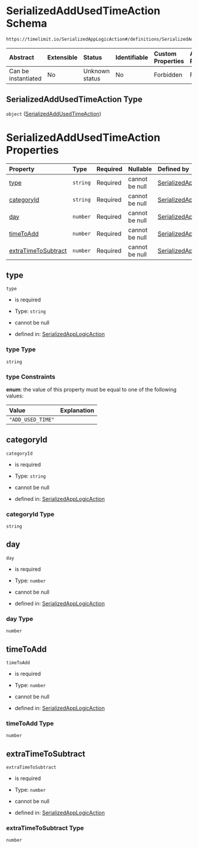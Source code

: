 # SerializedAddUsedTimeAction Schema

```txt
https://timelimit.io/SerializedAppLogicAction#/definitions/SerializedAddUsedTimeAction
```



| Abstract            | Extensible | Status         | Identifiable | Custom Properties | Additional Properties | Access Restrictions | Defined In                                                                                           |
| :------------------ | :--------- | :------------- | :----------- | :---------------- | :-------------------- | :------------------ | :--------------------------------------------------------------------------------------------------- |
| Can be instantiated | No         | Unknown status | No           | Forbidden         | Forbidden             | none                | [SerializedAppLogicAction.schema.json*](SerializedAppLogicAction.schema.json "open original schema") |

## SerializedAddUsedTimeAction Type

`object` ([SerializedAddUsedTimeAction](serializedapplogicaction-definitions-serializedaddusedtimeaction.md))

# SerializedAddUsedTimeAction Properties

| Property                                    | Type     | Required | Nullable       | Defined by                                                                                                                                                                                                                                             |
| :------------------------------------------ | :------- | :------- | :------------- | :----------------------------------------------------------------------------------------------------------------------------------------------------------------------------------------------------------------------------------------------------- |
| [type](#type)                               | `string` | Required | cannot be null | [SerializedAppLogicAction](serializedapplogicaction-definitions-serializedaddusedtimeaction-properties-type.md "https://timelimit.io/SerializedAppLogicAction#/definitions/SerializedAddUsedTimeAction/properties/type")                               |
| [categoryId](#categoryid)                   | `string` | Required | cannot be null | [SerializedAppLogicAction](serializedapplogicaction-definitions-serializedaddusedtimeaction-properties-categoryid.md "https://timelimit.io/SerializedAppLogicAction#/definitions/SerializedAddUsedTimeAction/properties/categoryId")                   |
| [day](#day)                                 | `number` | Required | cannot be null | [SerializedAppLogicAction](serializedapplogicaction-definitions-serializedaddusedtimeaction-properties-day.md "https://timelimit.io/SerializedAppLogicAction#/definitions/SerializedAddUsedTimeAction/properties/day")                                 |
| [timeToAdd](#timetoadd)                     | `number` | Required | cannot be null | [SerializedAppLogicAction](serializedapplogicaction-definitions-serializedaddusedtimeaction-properties-timetoadd.md "https://timelimit.io/SerializedAppLogicAction#/definitions/SerializedAddUsedTimeAction/properties/timeToAdd")                     |
| [extraTimeToSubtract](#extratimetosubtract) | `number` | Required | cannot be null | [SerializedAppLogicAction](serializedapplogicaction-definitions-serializedaddusedtimeaction-properties-extratimetosubtract.md "https://timelimit.io/SerializedAppLogicAction#/definitions/SerializedAddUsedTimeAction/properties/extraTimeToSubtract") |

## type



`type`

*   is required

*   Type: `string`

*   cannot be null

*   defined in: [SerializedAppLogicAction](serializedapplogicaction-definitions-serializedaddusedtimeaction-properties-type.md "https://timelimit.io/SerializedAppLogicAction#/definitions/SerializedAddUsedTimeAction/properties/type")

### type Type

`string`

### type Constraints

**enum**: the value of this property must be equal to one of the following values:

| Value             | Explanation |
| :---------------- | :---------- |
| `"ADD_USED_TIME"` |             |

## categoryId



`categoryId`

*   is required

*   Type: `string`

*   cannot be null

*   defined in: [SerializedAppLogicAction](serializedapplogicaction-definitions-serializedaddusedtimeaction-properties-categoryid.md "https://timelimit.io/SerializedAppLogicAction#/definitions/SerializedAddUsedTimeAction/properties/categoryId")

### categoryId Type

`string`

## day



`day`

*   is required

*   Type: `number`

*   cannot be null

*   defined in: [SerializedAppLogicAction](serializedapplogicaction-definitions-serializedaddusedtimeaction-properties-day.md "https://timelimit.io/SerializedAppLogicAction#/definitions/SerializedAddUsedTimeAction/properties/day")

### day Type

`number`

## timeToAdd



`timeToAdd`

*   is required

*   Type: `number`

*   cannot be null

*   defined in: [SerializedAppLogicAction](serializedapplogicaction-definitions-serializedaddusedtimeaction-properties-timetoadd.md "https://timelimit.io/SerializedAppLogicAction#/definitions/SerializedAddUsedTimeAction/properties/timeToAdd")

### timeToAdd Type

`number`

## extraTimeToSubtract



`extraTimeToSubtract`

*   is required

*   Type: `number`

*   cannot be null

*   defined in: [SerializedAppLogicAction](serializedapplogicaction-definitions-serializedaddusedtimeaction-properties-extratimetosubtract.md "https://timelimit.io/SerializedAppLogicAction#/definitions/SerializedAddUsedTimeAction/properties/extraTimeToSubtract")

### extraTimeToSubtract Type

`number`
